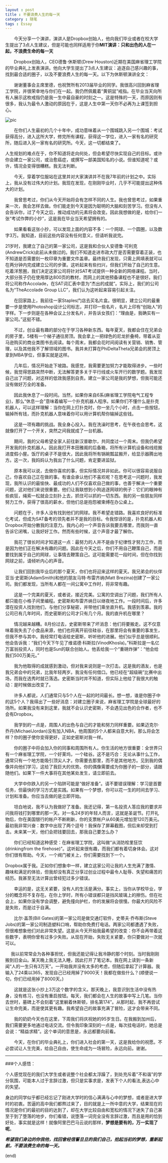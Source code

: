 ```yaml
---
layout : post
title : 不要浪费人生的每一天
category : 随笔
tags : Essay
---
```

　　今天分享一个演讲，演讲人是Dropbox创始人，他向我们毕业或者在校大学生提出了3点人生建议，但是可能也同样适用于你**MIT演讲：只和出色的人在一起，不浪费生命的每一天**

　　Dropbox创始人，CEO德鲁·休斯顿(Drew Houston)近期在美国麻省理工学院的毕业典礼上发表演讲。他向大学生提出了3点人生建议：追逐自己感兴趣的事，找到最合适的圈子，以及不要浪费人生的每一天。以下为休斯顿演讲全文：

　　谢谢董事会主席里德，也祝贺所有2013届毕业的同学。我很高兴回到麻省理工学院，并很荣幸地与你们在一起。我仍然佩戴着“黄铜鼠”戒指。在毕业当天向所有人展示这枚戒指仍是我一生中最自豪的时刻之一。这是特殊的一天，而原因则有很多，我认为最令人激动的原因在于，这是人生中第一天你不必再为上课签到担心。

  <!--more-->	

   ![pic](http://ww4.sinaimg.cn/mw690/bd5a4d63jw1ekmk8mpeipj20b408caah.jpg)

　　在你们人生最初的几个十年中，成功意味着从一个围城跳入另一个围城：考试获得高分，进入这所大学，修完所有课程，获得这一学位，进入一家有名的研究所，随后进入另一家有名的研究所。今天，这一切都结束了。

人生规划的难点在于，你不知道将走向何处，但会希望尽快实现自己的目标。或许你会建立一家公司，或治愈癌症，或撰写一部美国知名的小说。但谁知道呢？或许，情况会变得很糟糕。我无法判断。

　　今天，穿着学位服站在这里并对大家演讲并不在我7年前的计划之中。实际上，我从没有过伟大的计划。我现在发现，在刚刚毕业时，几乎不可能提出这种伟大的计划。

　　我曾思考过，你们从今天开始将会有怎样不同的人生。我也曾思考过，如果重来一次，我会怎样去做。你们能走到今天是因为聪明的大脑和刻苦学习。但没有人会告诉你，过了今天之后，推动成功的元素将会改变。因此我想做的是，给你们一张“考试作弊的小抄”，这是我在毕业当天希望拥有的。

　　如果看看这张小抄，可以发现上面的内容不多：一个网球、一个圆圈，以及数字3万。我知道，目前这些内容没有任何意义，但请听我说完。

  21岁时，我建立了自己的第一家公司，这是我和合伙人安德鲁·可利克(AndrewCrick)此前从未做过的。我们不知道走进市政大厅是否需要穿着正装，也不知道是否需要刻一枚印章为重要文件盖章。最终我们发现，只需上网填表就可以在两分钟内完成建立公司的步骤。这听起来有些扫兴，但我们开始了自己的生意。吃着洋葱圈，我们决定这家公司将针对SAT考试提供一种全新的网络课程。当时，大部分孩子仍在使用厚达800页的教材，而网上的其他预备课程也不是很好。我们将公司称作Accolade，在SAT词汇表中意为“杰出的成就”。实际上，我们的公司名为“TheAccolade Group LLC”，我们认为这听起来容易引起关注。

　　在回家路上，我前往一家Staples门店去买名片盒。很明显，建立公司的最重要一步是使用Photoshop设计公司标志，并打印一些名片，名片上印有“创始人”的字样。下一步则是在各种会议上分发名片，并告诉女孩们：“理由是，我确实有一家公司。”这挺不错。

　　不过，创业最有趣的部分在于学习各种新东西。每年夏天，我都会住在兄弟会的房子里，5楼有一个梯子通往房顶。我会拿上一把绿色的尼龙折叠椅，带着从亚马逊购买的商业类图书去阅读。每个周末，我都会花时间阅读有关营销、销售、管理，以及其他我不了解领域的图书。我并未打算在PhiDeltaTheta兄弟会的房顶上拿到MBA学位，但事实就是这样。

　　几年后，情况开始走下坡路。我感觉，我需要更加努力才能取得进步。一些时候，我觉得思路突然中断，无法解答更多关于平行线或火车开行的数学题。我发现自己出了问题，对这样的低效我感到自责。建立一家公司是我的梦想，但我可能还没有做好万全的准备。

　　因此我休息了一段时间。当然，如果你来自6系(麻省理工学院电气工程专业)，那么“休息一会”意味着编写一个扑克机器人程序。如果你们不懂什么是扑克机器人，可以这样理解：当你在网上打扑克时，你一坐几个小时，点击一些按钮，输掉所有钱，而扑克机器人意味着你可以用计算机帮你输掉这些钱。

　　这是一项有趣的挑战。我全身心投入。我在洗澡时思考，在午夜也会思考。这就像打开了一个开关，突然之间我就成了一台机器。

　　期间，我的父母希望全家人前往新汉普歇尔，共同度过一个周末。但我仍希望开发我的扑克机器人。因此我打开本田雅阁的后备箱，将所有计算机设备和线缆搬进度假小屋。饭厅的桌子不是很大，因此我将所有锅碗瓢盆搬开，给显示器腾出地方。这一次，我妈妈认为我出了什么问题，肯定要进监狱。

　　原本我可以说，去做你喜欢的事，但实际情况并非如此。你可以很容易说服自己，你喜欢自己正在做的事。有谁会承认他们不喜欢呢？在思考这一问题时，我发现，我所认识的最愉快、最成功的人们不仅喜欢自己做的事，也善于解决一个重要问题，这对他们来说很重要。他们让我联想到小狗追逐网球的例子：它们的眼神有些疯狂，绳索一松就会立刻扑上去，抓住可以抓的一切东西。我的另一些朋友同样努力工作，获得了很高的薪水，但他们总是抱怨被束缚在办公桌上。

　　问题在于，许多人没有找到他们的网球。我不希望走错路。我喜欢良好的标准化考试，但成为SAT备考的领先者并不是我的目标。令我惊讶的是，扑克机器人和Dropbox开始分散我的注意力。我内心的一个声音告诉我要去哪里，而我则一直告诉它闭嘴，让我好好工作。然而有些时候，这个声音才最了解你。

　　我花了很长时间才知道这一点：最努力的人并不是由于纪律性才努力工作，而是因为他们正在解决有趣的问题。因此在今天之后，你们不用自己鞭策自己，而是要找到属于自己的网球，让事情去鞭策自己。这可能需要花一段时间，但在你找到网球之前，请倾听内心的声音。

　　让我们回到我毕业后的那个夏天，你们也将迎来这样的夏天。我兄弟会的伙伴亚当·史密斯(AdamSmith)和他的朋友马特·布雷齐纳(Matt Brezina)创建了一家公司。我们都发现，当所有人都在一间公寓中工作时，将非常有趣。

　　这是一个完美的夏天，或者说，接近完美。公寓的空调出了问题，我们所有人都只能在小格子间里编程。史密斯和布雷齐纳日以继夜地工作。一段时间后，许多潜在投资人找到他们，与他们分享秘密，并带他们乘坐直升机。我感到羡慕。我的公司已有几年时间，而史密斯的公司才只有几个月。我的直升机在哪里？

　　情况越来越糟。8月份过去，史密斯带来了坏消息：他们将要搬走。这不仅意味着我失去了小食品来源，他们也将离开前往硅谷，在那里将会有重要的事发生，但我不参与其中。我经常打电话给史密斯，听听他的进展。他们似乎总是很顺利。他会告诉我：“我们今天下午见了维诺德·科斯拉(VinodKhosla)。”科斯拉是一名亿万富翁投资人，同时也是Sun的联合创始人。他丢给我一个“重磅炸弹”：“他会给我们500万美元。”

　　我为他取得的成就感到激动，但对我来说则是一次打击。这是我的酒友，也是我兄弟会中的兄弟，比我年轻两岁。我没有任何借口。他已经在“超级碗”比赛中出场，而我在选秀时就已落选。史密斯当时并不知道，但实际上他给了我很大的触动：是时候做出改变了。

　　许多人都说，人们通常只与5个人在一起的时间最长。想一想，谁是你圈子中的这5个人？我得出了一些好消息：对建立圈子来说，麻省理工学院是全球最好的场所。如果我没有来到这里，我就不会认识史密斯，不会遇见出色的合作者，也不会有Dropbox。

　　我学到的一点是，周围人的出色与自己的才能和努力同样重要。如果迈克尔·乔丹(MichaelJordan)没有加入NBA，他周围的5个人都来自意大利，那么将会怎样？你的圈子使你变得更好，正如史密斯对我一样。

　　你的圈子中将会加入你的同事和周围所有人。你生活的地方很重要：全世界只有一个麻省理工学院，一个好莱坞，一个硅谷。这不是巧合：无论从事什么工作，通常只有一个地方能吸引顶尖人才。你需要去那里，而不是其他地方。见到我的偶像并向他们学习，这给了我巨大的优势。你的偶像需要成为你圈子的一部分，请跟随他们。如果下一件大事将在其他某处发生，请立即前去。

　　大学中你跌入的另一个陷阱可能是“做好准备”。请不要错误理解：学习是首要任务，但最快的学习方式是实践。如果有一个梦想，你可以花一生的时间去学习、计划和准备。你应当去做的是立即开始。

　　坦白地说，我不认为我做好了准备。我还记得，第一名投资人答应我的要求并问我将钱打到哪里的那一天。对一名24岁的年轻人而言，这就是圣诞节。打开礼物后，你在美国银行的帐户不断刷新，你的支票帐户从60美元增加至120万美元。最初我非常兴奋：数字中出现了两个逗号！我保存了屏幕截图，但后来却受到打击。未来某一天，他们会把钱要回去，那我自己要怎么办？

　　你们已经知道这种感受：在麻省理工学院，这叫做“从消防栓里狂饮(drinkingfrom the firehose)”。这听起来很有趣，而我们都有着切身体会。这对你们很有帮助。今天，一个阀门被关上，你们需要找到下一个。

   Dropbox属于我。正如你们想象中一样，建立这家公司让我的人生充满了激情、趣味和满足的体验，但我却没有真正分享过创业过程中最令人耻辱、失望和痛苦的经历。我甚至无法计算出曾经犯过多少错误。

　　幸运的是，这无关紧要，没有人的生活是满分。事实上，当你从学校毕业，学分的概念将不复存在。在你上学时，所有小错误都只是挡风玻璃上的擦伤。但在社会上，如果你没有学会调整，避免撞向护栏，你的发展将会很慢。你最大的风险不是失败，而是过于自满。

　　比尔·盖茨(Bill Gates)的第一家公司是做交通灯软件，史蒂夫·乔布斯(Steve Jobs)的第一家公司制造塑料口哨，帮助你免费打电话。两家公司都遭遇了失败，但很难想象他们对此非常失望。这是从今天开始我最希望的改变：你不会再带着这些数字，表明你曾有过多少失败。从现在开始，失败无关紧要，你只要做对一次就可以。

　 我以前常常会为各种事担忧，但我还能记得让我冷静的那个时刻。当时我刚刚搬到旧金山。某天晚上我无法入睡，因此打开了笔记本。我在网上读到一条新闻“人的一生只有3万天”。一开始我并没有太多的考虑，但随后拿起了计算器。我输入了24乘以365，发现自己已经用掉了9000天！我都在做些什么？(顺便说一句，你们已经用掉了8000天。)

　　这就是这张小抄上3万这个数字的含义。那天晚上，我意识到生活中没有热身，没有练习，也没有重启按钮。每天，我们都会在人生的故事中写上几笔。当你去世时，墓碑上不会刻着“这里躺着休斯顿，排名第174”。从那时起，我不再尝试让生命完美，而是使其更有趣。我希望自己的故事充满了冒险，这才会带来不同。

　　我的奶奶今天也在这里，下周我们将庆祝她的95岁生日。在我搬到加州后，我们需要更多地通过电话交流。但令我印象深刻的一点是，每次挂电话时，她总是会说：“精益求精”。这个单词的意思是，永远都要向前看。

　　今天，在你们的毕业典礼上，你们进入社会的第一天，这是我给你的祝愿。不必尝试让人生完美，给自己自由，使生命成为一场冒险，永远向前。谢谢。

---

###个人感悟：

个人感觉现在的我们大学生或者说整个社会都太浮躁了，到处充斥着"不和谐"的学分氛围，可能本人过于言辞过激，但只是实事求是，发表下个人的看法,表达心中的失望。

身边的同学似乎都已经忘记了刚进大学时的信心满满与心中的梦想，或者是进大学时的初衷。苦逼的高中我们都熬过来了，目的就是上一所中意的大学，结果现在的情况是你们的最初的目的达到了，却在大学比较自由和宽松的情况下迷失了自己甚至于到了堕落的地步，你们看错，说堕落一词完全没有言辞过激，而且是用的恰到好处，事实就是这样！就像阿里巴巴马云说的那样，**梦想是要有的，万一实现了呢**。

_**希望我们身边的你我他，找回曾经信誓旦旦的我们自己，拾起当初的梦想，重新起航，不要浪费生命的每一天。**_

(end)
